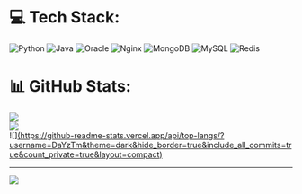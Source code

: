 
# 💻 Tech Stack:
![Python](https://img.shields.io/badge/python-3670A0?style=for-the-badge&logo=python&logoColor=ffdd54) ![Java](https://img.shields.io/badge/java-%23ED8B00.svg?style=for-the-badge&logo=openjdk&logoColor=white) ![Oracle](https://img.shields.io/badge/Oracle-F80000?style=for-the-badge&logo=oracle&logoColor=white) ![Nginx](https://img.shields.io/badge/nginx-%23009639.svg?style=for-the-badge&logo=nginx&logoColor=white) ![MongoDB](https://img.shields.io/badge/MongoDB-%234ea94b.svg?style=for-the-badge&logo=mongodb&logoColor=white) ![MySQL](https://img.shields.io/badge/mysql-%2300000f.svg?style=for-the-badge&logo=mysql&logoColor=white) ![Redis](https://img.shields.io/badge/redis-%23DD0031.svg?style=for-the-badge&logo=redis&logoColor=white)
# 📊 GitHub Stats:
![](https://github-readme-stats.vercel.app/api?username=DaYzTm&theme=dark&hide_border=true&include_all_commits=true&count_private=true)<br/>
![](https://github-readme-streak-stats.herokuapp.com/?user=DaYzTm&theme=dark&hide_border=true)<br/>
![][(https://github-readme-stats.vercel.app/api/top-langs/?username=DaYzTm&theme=dark&hide_border=true&include_all_commits=true&count_private=true&layout=compact)](https://github-readme-stats.vercel.app/api?username=DaYzTm&show_icons=true&include_all_commits=true)

---
[![](https://visitcount.itsvg.in/api?id=DaYzTm&icon=0&color=0)](https://visitcount.itsvg.in)
